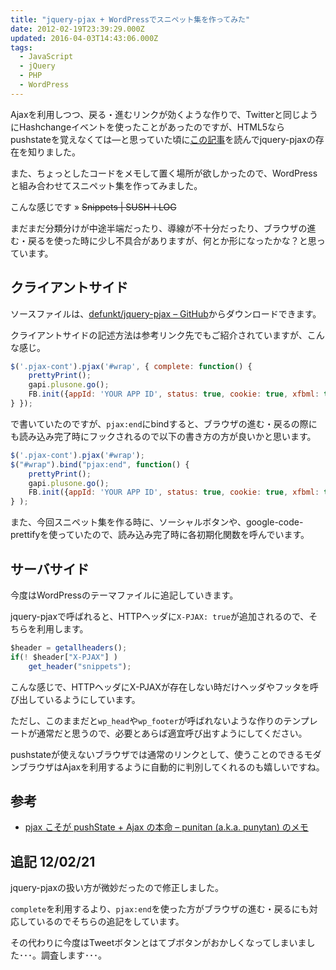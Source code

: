 ```yaml
---
title: "jquery-pjax + WordPressでスニペット集を作ってみた"
date: 2012-02-19T23:39:29.000Z
updated: 2016-04-03T14:43:06.000Z
tags:
  - JavaScript
  - jQuery
  - PHP
  - WordPress
---
```


Ajaxを利用しつつ、戻る・進むリンクが効くような作りで、Twitterと同じようにHashchangeイベントを使ったことがあったのですが、HTML5ならpushstateを覚えなくては―と思っていた頃に[この記事](http://d.hatena.ne.jp/punitan/20110404/1301895279)を読んでjquery-pjaxの存在を知りました。

また、ちょっとしたコードをメモして置く場所が欲しかったので、WordPressと組み合わせてスニペット集を作ってみました。

こんな感じです » ~~Snippets | SUSH-i LOG~~

まだまだ分類分けが中途半端だったり、導線が不十分だったり、ブラウザの進む・戻るを使った時に少し不具合がありますが、何とか形になったかな？と思っています。


## クライアントサイド

ソースファイルは、[defunkt/jquery-pjax – GitHub](https://github.com/defunkt/jquery-pjax)からダウンロードできます。

クライアントサイドの記述方法は参考リンク先でもご紹介されていますが、こんな感じ。

```javascript
$('.pjax-cont').pjax('#wrap', { complete: function() {
	prettyPrint();
	gapi.plusone.go();
	FB.init({appId: 'YOUR APP ID', status: true, cookie: true, xfbml: true});
} });
```

で書いていたのですが、`pjax:end`にbindすると、ブラウザの進む・戻るの際にも読み込み完了時にフックされるので以下の書き方の方が良いかと思います。

```javascript
$('.pjax-cont').pjax('#wrap');
$("#wrap").bind("pjax:end", function() {
	prettyPrint();
	gapi.plusone.go();
	FB.init({appId: 'YOUR APP ID', status: true, cookie: true, xfbml: true});
} );
```

また、今回スニペット集を作る時に、ソーシャルボタンや、google-code-prettifyを使っていたので、読み込み完了時に各初期化関数を呼んでいます。


## サーバサイド

今度はWordPressのテーマファイルに追記していきます。

jquery-pjaxで呼ばれると、HTTPヘッダに`X-PJAX: true`が追加されるので、そちらを利用します。

```javascript
$header = getallheaders();
if(! $header["X-PJAX"] )
	get_header("snippets");
```

こんな感じで、HTTPヘッダにX-PJAXが存在しない時だけヘッダやフッタを呼び出しているようにしています。

ただし、このままだと`wp_head`や`wp_footer`が呼ばれないような作りのテンプレートが通常だと思うので、必要とあらば適宜呼び出すようにしてください。

pushstateが使えないブラウザでは通常のリンクとして、使うことのできるモダンブラウザはAjaxを利用するように自動的に判別してくれるのも嬉しいですね。


## 参考

- [pjax こそが pushState + Ajax の本命 – punitan (a.k.a. punytan) のメモ](http://d.hatena.ne.jp/punitan/20110404/1301895279)


## 追記 12/02/21

jquery-pjaxの扱い方が微妙だったので修正しました。

`complete`を利用するより、`pjax:end`を使った方がブラウザの進む・戻るにも対応しているのでそちらの追記をしています。

その代わりに今度はTweetボタンとはてブボタンがおかしくなってしまいました･･･。調査します･･･。
